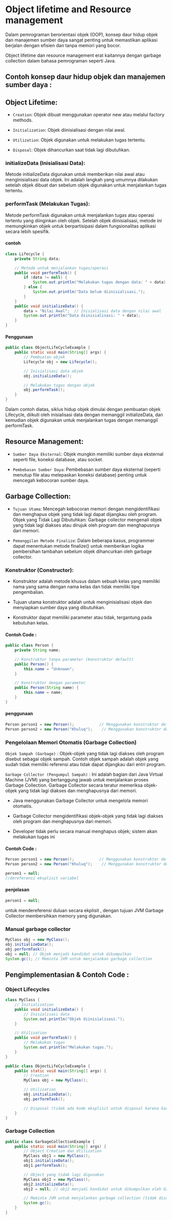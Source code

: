 # Object lifetime and Resource management

Dalam pemrograman berorientasi objek (OOP), konsep daur hidup objek dan manajemen sumber daya sangat penting untuk memastikan aplikasi berjalan dengan efisien dan tanpa memori yang bocor.

Object lifetime dan resource management erat kaitannya dengan garbage collection dalam bahasa pemrograman seperti Java.

## Contoh konsep daur hidup objek dan manajemen sumber daya :

## Object Lifetime:

- `Creation`: Objek dibuat menggunakan operator new atau melalui factory methods.

- `Initialization`: Objek diinisialisasi dengan nilai awal.

- `Utilization`: Objek digunakan untuk melakukan tugas tertentu.

- `Disposal`: Objek dihancurkan saat tidak lagi dibutuhkan.

### initializeData (Inisialisasi Data):

Metode initializeData digunakan untuk memberikan nilai awal atau menginisialisasi data objek. Ini adalah langkah yang umumnya dilakukan setelah objek dibuat dan sebelum objek digunakan untuk menjalankan tugas tertentu.

### performTask (Melakukan Tugas):

Metode performTask digunakan untuk menjalankan tugas atau operasi tertentu yang diinginkan oleh objek. Setelah objek diinisialisasi, metode ini memungkinkan objek untuk berpartisipasi dalam fungsionalitas aplikasi secara lebih spesifik.

#### contoh

```java
class Lifecycle {
    private String data;

    // Metode untuk menjalankan tugas/operasi
    public void performTask() {
        if (data != null) {
            System.out.println("Melakukan tugas dengan data: " + data);
        } else {
            System.out.println("Data belum diinisialisasi.");
        }
    }
    public void initializeData() {
        data = "Nilai Awal";  // Inisialisasi data dengan nilai awal
        System.out.println("Data diinisialisasi: " + data);
    }
}
```

#### Penggunaan

```java
public class ObjectLifeCycleExample {
    public static void main(String[] args) {
        // Pembuatan objek
        Lifecycle obj = new Lifecycle();

        // Inisialisasi data objek
        obj.initializeData();

        // Melakukan tugas dengan objek
        obj.performTask();
    }
}
```

Dalam contoh diatas, siklus hidup objek dimulai dengan pembuatan objek Lifecycle, diikuti oleh inisialisasi data dengan memanggil initializeData, dan kemudian objek digunakan untuk menjalankan tugas dengan memanggil performTask.

## Resource Management:

- `Sumber Daya Eksternal`: Objek mungkin memiliki sumber daya eksternal seperti file, koneksi database, atau socket.

- `Pembebasan Sumber Daya`: Pembebasan sumber daya eksternal (seperti menutup file atau melepaskan koneksi database) penting untuk mencegah kebocoran sumber daya.

## Garbage Collection:

- `Tujuan Utama`: Mencegah kebocoran memori dengan mengidentifikasi dan menghapus objek yang tidak lagi dapat dijangkau oleh program.
  Objek yang Tidak Lagi Dibutuhkan: Garbage collector mengenali objek yang tidak lagi diakses atau dirujuk oleh program dan menghapusnya dari memori.

- `Pemanggilan Metode Finalize`: Dalam beberapa kasus, programmer dapat menentukan metode finalize() untuk memberikan logika pembersihan tambahan sebelum objek dihancurkan oleh garbage collector.

### Konstruktor (Constructor):

- Konstruktor adalah metode khusus dalam sebuah kelas yang memiliki nama yang sama dengan nama kelas dan tidak memiliki tipe pengembalian.

- Tujuan utama konstruktor adalah untuk menginisialisasi objek dan menyiapkan sumber daya yang dibutuhkan.

- Konstruktor dapat memiliki parameter atau tidak, tergantung pada kebutuhan kelas.

#### Contoh Code :

```java
public class Person {
    private String name;

    // Konstruktor tanpa parameter (konstruktor default)
    public Person() {
        this.name = "Unknown";
    }

    // Konstruktor dengan parameter
    public Person(String name) {
        this.name = name;
    }
}
```

#### penggunaan

```java
Person person1 = new Person();           // Menggunakan konstruktor default
Person person2 = new Person("Khuluq");    // Menggunakan konstruktor dengan parameter
```

### Pengelolaan Memori Otomatis (Garbage Collection)

`Objek Sampah (Garbage)` : Objek-objek yang tidak lagi diakses oleh program disebut sebagai objek sampah. Contoh objek sampah adalah objek yang sudah tidak memiliki referensi atau tidak dapat dijangkau dari entri program.

`Garbage Collector (Pengumpul Sampah)` : Ini adalah bagian dari Java Virtual Machine (JVM) yang bertanggung jawab untuk menjalankan proses Garbage Collection. Garbage Collector secara teratur memeriksa objek-objek yang tidak lagi diakses dan menghapusnya dari memori.

- Java menggunakan Garbage Collector untuk mengelola memori otomatis.

- Garbage Collector mengidentifikasi objek-objek yang tidak lagi diakses oleh program dan menghapusnya dari memori.

- Developer tidak perlu secara manual menghapus objek; sistem akan melakukan tugas ini

#### Contoh Code :

```java
Person person1 = new Person();           // Menggunakan konstruktor default
Person person2 = new Person("Khuluq");    // Menggunakan konstruktor dengan parameter

person1 = null;
//dereferensi eksplisit variabel
```

#### penjelasan

```java
person1 = null;
```

untuk mendereferensi duluan secara ekplisit , dengan tujuan JVM Garbage Collector membersihkan memory yang digunakan.

### Manual garbage collector

```java
MyClass obj = new MyClass();
obj.initializeData();
obj.performTask();
obj = null; // Objek menjadi kandidat untuk dikumpulkan
System.gc(); // Meminta JVM untuk menjalankan garbage collection

```

## Pengimplementasian & Contoh Code :

### Object Lifecycles

```java
class MyClass {
    // Initialization
    public void initializeData() {
        // Inisialisasi data
        System.out.println("Objek diinisialisasi.");
    }

    // Utilization
    public void performTask() {
        // Melakukan tugas
        System.out.println("Melakukan tugas.");
    }
}

public class ObjectLifeCycleExample {
    public static void main(String[] args) {
        // Creation
        MyClass obj = new MyClass();

        // Utilization
        obj.initializeData();
        obj.performTask();

        // Disposal (tidak ada kode eksplisit untuk disposal karena Garbage Collector menangani hal itu)
    }
}
```

### Garbage Collection

```java
public class GarbageCollectionExample {
    public static void main(String[] args) {
        // Object Creation dan Utilization
        MyClass obj1 = new MyClass();
        obj1.initializeData();
        obj1.performTask();

        // Object yang tidak lagi digunakan
        MyClass obj2 = new MyClass();
        obj2.initializeData();
        obj2 = null; // obj2 menjadi kandidat untuk dikumpulkan oleh Garbage Collector

        // Meminta JVM untuk menjalankan garbage collection (tidak disarankan)
        System.gc();
    }
}
```

